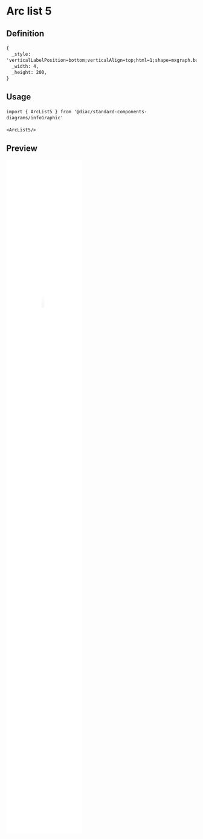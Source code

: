 # Arc list 5

## Definition

```
{
  _style: 'verticalLabelPosition=bottom;verticalAlign=top;html=1;shape=mxgraph.basic.partConcEllipse;fillColor=#CCCCCC;strokeColor=#ffffff;startAngle=0.75;endAngle=0.25;arcWidth=0.4;strokeWidth=3;',
  _width: 4,
  _height: 200,
}
```

## Usage

```
import { ArcList5 } from '@diac/standard-components-diagrams/infoGraphic'

<ArcList5/>
```

## Preview

<img src="./arc-list-5.png" width="200"/>
